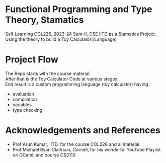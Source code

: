 # Functional Programming and Type Theory, Stamatics
Self Learning COL226, 2023-24 Sem-II, CSE IITD as a Stamatics Project. Using the theory to build a Toy Calculator(/Language)

# Project Flow
The Repo starts with the course material.  
After that is the Toy Calculator Code at various stages.  
End result is a custom programming language (toy calculator) having :
- evaluation
- compilation
- variables
- type checking

# Acknowledgements and References
- Prof Arun Kumar, IITD, for the course COL226 and al material
- Prof Michael Ryan Clarkson, Cornell, for his wonderful YouTube Playlist on OCaml, and course CS3110 
  
